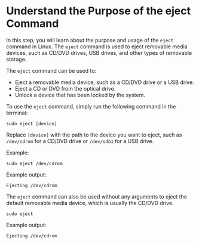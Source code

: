 # Understand the Purpose of the eject Command

In this step, you will learn about the purpose and usage of the `eject` command in Linux. The `eject` command is used to eject removable media devices, such as CD/DVD drives, USB drives, and other types of removable storage.

The `eject` command can be used to:

- Eject a removable media device, such as a CD/DVD drive or a USB drive.
- Eject a CD or DVD from the optical drive.
- Unlock a device that has been locked by the system.

To use the `eject` command, simply run the following command in the terminal:

```
sudo eject [device]
```

Replace `[device]` with the path to the device you want to eject, such as `/dev/cdrom` for a CD/DVD drive or `/dev/sdb1` for a USB drive.

Example:

```
sudo eject /dev/cdrom
```

Example output:

```
Ejecting /dev/cdrom
```

The `eject` command can also be used without any arguments to eject the default removable media device, which is usually the CD/DVD drive.

```
sudo eject
```

Example output:

```
Ejecting /dev/cdrom
```
